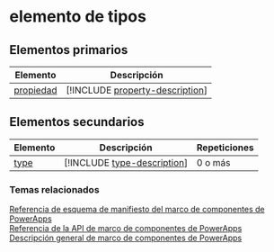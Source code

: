 # <a name="types-element"></a>elemento de tipos


## <a name="parent-elements"></a>Elementos primarios

|Elemento|Descripción|
|--|--|
|[propiedad](property.md)|[!INCLUDE [property-description](includes/property-description.md)]|

## <a name="child-elements"></a>Elementos secundarios

|Elemento|Descripción|Repeticiones|
|--|--|--|
|[type](type.md)|[!INCLUDE [type-description](includes/type-description.md)]|0 o más|


### <a name="related-topics"></a>Temas relacionados

[Referencia de esquema de manifiesto del marco de componentes de PowerApps](index.md)<br/>
[Referencia de la API de marco de componentes de PowerApps](../reference/index.md)<br/>
[Descripción general de marco de componentes de PowerApps](../overview.md)